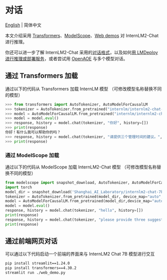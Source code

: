 # 对话

[English](./README.md) | 简体中文

本文介绍采用 [Transformers](#import-from-transformers)、[ModelScope](#import-from-modelscope)、[Web demos](#dialogue)
对 InternLM2-Chat 进行推理。

你还可以进一步了解 InternLM2-Chat 采用的[对话格式](./chat_format_zh-CN.md)，以及如何[用 LMDeploy 进行推理或部署服务](./lmdeploy_zh-CN.md)，或者尝试用 [OpenAOE](./openaoe.md) 与多个模型对话。

## 通过 Transformers 加载

通过以下的代码从 Transformers 加载 InternLM 模型 （可修改模型名称替换不同的模型）

```python
>>> from transformers import AutoTokenizer, AutoModelForCausalLM
>>> tokenizer = AutoTokenizer.from_pretrained("internlm/internlm2-chat-7b", trust_remote_code=True)
>>> model = AutoModelForCausalLM.from_pretrained("internlm/internlm2-chat-7b", trust_remote_code=True).cuda()
>>> model = model.eval()
>>> response, history = model.chat(tokenizer, "你好", history=[])
>>> print(response)
你好！有什么我可以帮助你的吗？
>>> response, history = model.chat(tokenizer, "请提供三个管理时间的建议。", history=history)
>>> print(response)
```

### 通过 ModelScope 加载

通过以下的代码从 ModelScope 加载 InternLM2-Chat 模型 （可修改模型名称替换不同的模型）

```python
from modelscope import snapshot_download, AutoTokenizer, AutoModelForCausalLM
import torch
model_dir = snapshot_download('Shanghai_AI_Laboratory/internlm2-chat-7b', revision='v1.0.0')
tokenizer = AutoTokenizer.from_pretrained(model_dir, device_map="auto", trust_remote_code=True,torch_dtype=torch.float16)
model = AutoModelForCausalLM.from_pretrained(model_dir,device_map="auto",  trust_remote_code=True,torch_dtype=torch.float16)
model = model.eval()
response, history = model.chat(tokenizer, "hello", history=[])
print(response)
response, history = model.chat(tokenizer, "please provide three suggestions about time management", history=history)
print(response)
```

## 通过前端网页对话

可以通过以下代码启动一个前端的界面来与 InternLM2 Chat 7B 模型进行交互

```bash
pip install streamlit==1.24.0
pip install transformers==4.30.2
streamlit run ./web_demo.py
```
